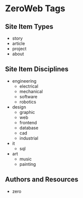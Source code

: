 # ZeroWeb Tags

## Site Item Types

- story
- article
- project
- about

## Site Item Disciplines

+ engineering
    - electrical
    - mechanical
    - software
    - robotics
+ design
    - graphic
    - web
    - frontend
    - database
    - cad
    - industrial
+ it
    - sql
+ art
    - music
    - painting

## Authors and Resources

- zero